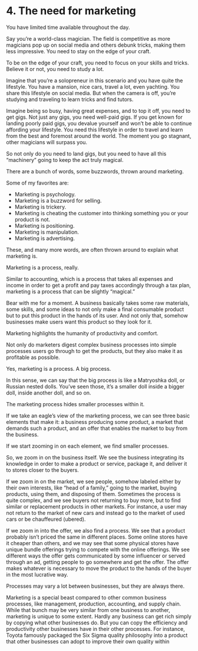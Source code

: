 # 4. The need for marketing

You have limited time available throughout the day.

Say you’re a world-class magician. The field is competitive as more magicians pop up on social media and others debunk tricks, making them less impressive. You need to stay on the edge of your craft.

To be on the edge of your craft, you need to focus on your skills and tricks. Believe it or not, you need to study a lot.

Imagine that you’re a solopreneur in this scenario and you have quite the lifestyle. You have a mansion, nice cars, travel a lot, even yachting. You share this lifestyle on social media. But when the camera is off, you’re studying and traveling to learn tricks and find tutors.

Imagine being so busy, having great expenses, and to top it off, you need to get gigs. Not just any gigs, you need well-paid gigs. If you get known for landing poorly paid gigs, you devalue yourself and won’t be able to continue affording your lifestyle. You need this lifestyle in order to travel and learn from the best and foremost around the world. The moment you go stagnant, other magicians will surpass you.

So not only do you need to land gigs, but you need to have all this “machinery” going to keep the act truly magical.

There are a bunch of words, some buzzwords, thrown around marketing.

Some of my favorites are:

- Marketing is psychology.
- Marketing is a buzzword for selling.
- Marketing is trickery.
- Marketing is cheating the customer into thinking something you or your product is not.
- Marketing is positioning.
- Marketing is manipulation.
- Marketing is advertising.

These, and many more words, are often thrown around to explain what marketing is.

Marketing is a process, really.

Similar to accounting, which is a process that takes all expenses and income in order to get a profit and pay taxes accordingly through a tax plan, marketing is a process that can be slightly “magical.”

Bear with me for a moment. A business basically takes some raw materials, some skills, and some ideas to not only make a final consumable product but to put this product in the hands of its user. And not only that, somehow businesses make users want this product so they look for it.

Marketing highlights the humanity of productivity and comfort.

Not only do marketers digest complex business processes into simple processes users go through to get the products, but they also make it as profitable as possible.

Yes, marketing is a process. A big process.

In this sense, we can say that the big process is like a Matryoshka doll, or Russian nested dolls. You’ve seen those, it’s a smaller doll inside a bigger doll, inside another doll, and so on.

The marketing process hides smaller processes within it.

If we take an eagle’s view of the marketing process, we can see three basic elements that make it: a business producing some product, a market that demands such a product, and an offer that enables the market to buy from the business.

If we start zooming in on each element, we find smaller processes.

So, we zoom in on the business itself. We see the business integrating its knowledge in order to make a product or service, package it, and deliver it to stores closer to the buyers.

If we zoom in on the market, we see people, somehow labeled either by their own interests, like “head of a family,” going to the market, buying products, using them, and disposing of them. Sometimes the process is quite complex, and we see buyers not returning to buy more, but to find similar or replacement products in other markets. For instance, a user may not return to the market of new cars and instead go to the market of used cars or be chauffeured (ubered).

If we zoom in into the offer, we also find a process. We see that a product probably isn’t priced the same in different places. Some online stores have it cheaper than others, and we may see that some physical stores have unique bundle offerings trying to compete with the online offerings. We see different ways the offer gets communicated by some influencer or served through an ad, getting people to go somewhere and get the offer. The offer makes whatever is necessary to move the product to the hands of the buyer in the most lucrative way.

Processes may vary a lot between businesses, but they are always there.

Marketing is a special beast compared to other common business processes, like management, production, accounting, and supply chain. While that bunch may be very similar from one business to another, marketing is unique to some extent. Hardly any business can get rich simply by copying what other businesses do. But you can copy the efficiency and productivity other businesses have in their other processes. For instance, Toyota famously packaged the Six Sigma quality philosophy into a product that other businesses can adopt to improve their own quality within
